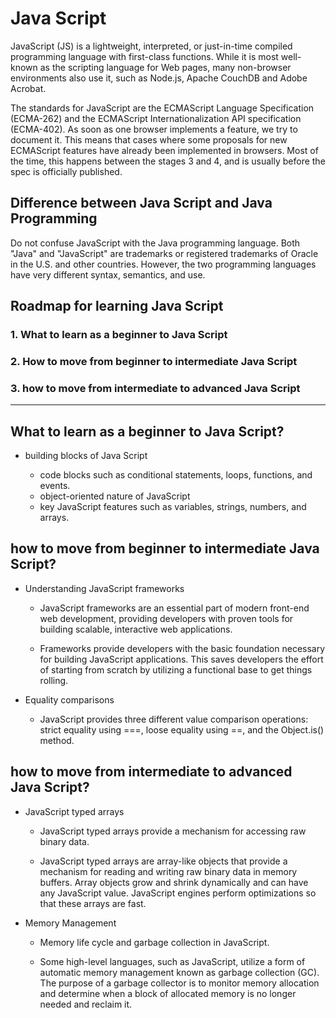 # Java Script

JavaScript (JS) is a lightweight, interpreted, or just-in-time compiled programming language with first-class functions. While it is most well-known as the scripting language for Web pages, many non-browser environments also use it, such as Node.js, Apache CouchDB and Adobe Acrobat. 

The standards for JavaScript are the ECMAScript Language Specification (ECMA-262) and the ECMAScript Internationalization API specification (ECMA-402). As soon as one browser implements a feature, we try to document it. This means that cases where some proposals for new ECMAScript features have already been implemented in browsers. Most of the time, this happens between the stages 3 and 4, and is usually before the spec is officially published.

## Difference between Java Script and Java Programming

Do not confuse JavaScript with the Java programming language. Both "Java" and "JavaScript" are trademarks or registered trademarks of Oracle in the U.S. and other countries. However, the two programming languages have very different syntax, semantics, and use.

## Roadmap for learning Java Script

### 1. What to learn as a beginner to Java Script <br>
### 2. How to move from beginner to intermediate Java Script <br>
### 3. how to move from intermediate to advanced Java Script <br>

<hr>

## What to learn as a beginner to Java Script?

* building blocks of Java Script 
    
    * code blocks such as conditional statements, loops, functions, and events.
    * object-oriented nature of JavaScript
    * key JavaScript features such as variables, strings, numbers, and arrays.

## how to move from beginner to intermediate Java Script?

* Understanding JavaScript frameworks

    * JavaScript frameworks are an essential part of modern front-end web development, providing developers with proven tools for building scalable, interactive web applications.
    
    * Frameworks provide developers with the basic foundation necessary for building JavaScript applications. This saves developers the effort of starting from scratch by utilizing a functional base to get things rolling.

* Equality comparisons 
    
    * JavaScript provides three different value comparison operations: strict equality using ===, loose equality using ==, and the Object.is() method.
  
 ## how to move from intermediate to advanced Java Script?

* JavaScript typed arrays
    
    * JavaScript typed arrays provide a mechanism for accessing raw binary data.

    * JavaScript typed arrays are array-like objects that provide a mechanism for reading and writing raw binary data in memory buffers. Array objects grow and shrink dynamically and can have any JavaScript value. JavaScript engines perform optimizations so that these arrays are fast.

* Memory Management
    * Memory life cycle and garbage collection in JavaScript.
  
    * Some high-level languages, such as JavaScript, utilize a form of automatic memory management known as garbage collection (GC). The purpose of a garbage collector is to monitor memory allocation and determine when a block of allocated memory is no longer needed and reclaim it.
